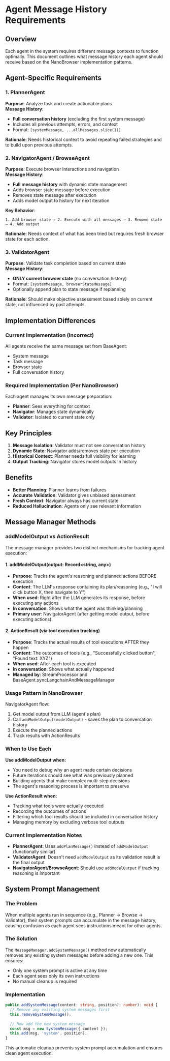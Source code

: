 # Agent Message History Requirements

## Overview
Each agent in the system requires different message contexts to function optimally. This document outlines what message history each agent should receive based on the NanoBrowser implementation patterns.

## Agent-Specific Requirements

### 1. PlannerAgent
**Purpose**: Analyze task and create actionable plans  
**Message History**: 
- **Full conversation history** (excluding the first system message)
- Includes all previous attempts, errors, and context
- Format: `[systemMessage, ...allMessages.slice(1)]`

**Rationale**: Needs historical context to avoid repeating failed strategies and to build upon previous attempts.

### 2. NavigatorAgent / BrowseAgent  
**Purpose**: Execute browser interactions and navigation  
**Message History**:
- **Full message history** with dynamic state management
- Adds browser state message before execution
- Removes state message after execution
- Adds model output to history for next iteration

**Key Behavior**:
```
1. Add browser state → 2. Execute with all messages → 3. Remove state → 4. Add output
```

**Rationale**: Needs context of what has been tried but requires fresh browser state for each action.

### 3. ValidatorAgent
**Purpose**: Validate task completion based on current state  
**Message History**:
- **ONLY current browser state** (no conversation history)
- Format: `[systemMessage, browserStateMessage]`
- Optionally append plan to state message if replanning

**Rationale**: Should make objective assessment based solely on current state, not influenced by past attempts.

## Implementation Differences

### Current Implementation (Incorrect)
All agents receive the same message set from BaseAgent:
- System message
- Task message  
- Browser state
- Full conversation history

### Required Implementation (Per NanoBrowser)
Each agent manages its own message preparation:
- **Planner**: Sees everything for context
- **Navigator**: Manages state dynamically  
- **Validator**: Isolated to current state only

## Key Principles

1. **Message Isolation**: Validator must not see conversation history
2. **Dynamic State**: Navigator adds/removes state per execution
3. **Historical Context**: Planner needs full visibility for learning
4. **Output Tracking**: Navigator stores model outputs in history

## Benefits

- **Better Planning**: Planner learns from failures
- **Accurate Validation**: Validator gives unbiased assessment
- **Fresh Context**: Navigator always has current state
- **Reduced Hallucination**: Agents only see relevant information

## Message Manager Methods

### addModelOutput vs ActionResult

The message manager provides two distinct mechanisms for tracking agent execution:

#### 1. addModelOutput(output: Record<string, any>)
- **Purpose**: Tracks the agent's reasoning and planned actions BEFORE execution
- **Content**: The LLM's response containing its plan/reasoning (e.g., "I will click button X, then navigate to Y")
- **When used**: Right after the LLM generates its response, before executing any actions
- **In conversation**: Shows what the agent was thinking/planning
- **Primary user**: NavigatorAgent (after getting model output, before executing actions)

#### 2. ActionResult (via tool execution tracking)
- **Purpose**: Tracks the actual results of tool executions AFTER they happen
- **Content**: The outcomes of tools (e.g., "Successfully clicked button", "Found text: XYZ")
- **When used**: After each tool is executed
- **In conversation**: Shows what actually happened
- **Managed by**: StreamProcessor and BaseAgent.syncLangchainAndMessageManager

### Usage Pattern in NanoBrowser

NavigatorAgent flow:
1. Get model output from LLM (agent's plan)
2. Call `addModelOutput(modelOutput)` - saves the plan to conversation history
3. Execute the planned actions
4. Track results with ActionResults

### When to Use Each

**Use addModelOutput when:**
- You need to debug why an agent made certain decisions
- Future iterations should see what was previously planned
- Building agents that make complex multi-step decisions
- The agent's reasoning process is important to preserve

**Use ActionResult when:**
- Tracking what tools were actually executed
- Recording the outcomes of actions
- Filtering which tool results should be included in conversation history
- Managing memory by excluding verbose tool outputs

### Current Implementation Notes

- **PlannerAgent**: Uses `addPlanMessage()` instead of `addModelOutput` (functionally similar)
- **ValidatorAgent**: Doesn't need `addModelOutput` as its validation result is the final output
- **NavigatorAgent/BrowseAgent**: Should use `addModelOutput` if tracking reasoning is important

## System Prompt Management

### The Problem
When multiple agents run in sequence (e.g., Planner → Browse → Validator), their system prompts can accumulate in the message history, causing confusion as each agent sees instructions meant for other agents.

### The Solution
The `MessageManager.addSystemMessage()` method now automatically removes any existing system messages before adding a new one. This ensures:
- Only one system prompt is active at any time
- Each agent sees only its own instructions
- No manual cleanup is required

### Implementation
```typescript
public addSystemMessage(content: string, position?: number): void {
  // Remove any existing system messages first
  this.removeSystemMessage();
  
  // Now add the new system message
  const msg = new SystemMessage({ content });
  this.add(msg, 'system', position);
}
```

This automatic cleanup prevents system prompt accumulation and ensures clean agent execution.